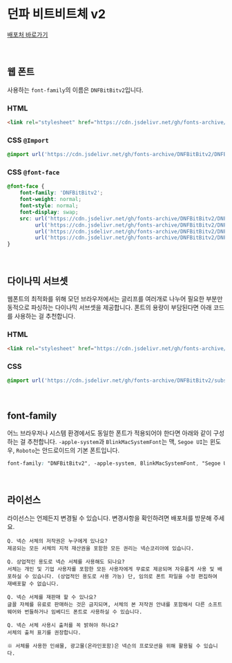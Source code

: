 # 던파 비트비트체 v2

[배포처 바로가기](https://brand.nexon.com/ko/ci-brand-guidelines/typeface#section-bit-bit)

&nbsp;

## 웹 폰트

사용하는 `font-family`의 이름은 `DNFBitBitv2`입니다.

### HTML

```html
<link rel="stylesheet" href="https://cdn.jsdelivr.net/gh/fonts-archive/DNFBitBitv2/DNFBitBitv2.css" type="text/css"/>
```

### CSS `@Import`

```css
@import url('https://cdn.jsdelivr.net/gh/fonts-archive/DNFBitBitv2/DNFBitBitv2.css');
```

### CSS `@font-face`

```css
@font-face {
    font-family: 'DNFBitBitv2';
    font-weight: normal;
    font-style: normal;
    font-display: swap;
    src: url('https://cdn.jsdelivr.net/gh/fonts-archive/DNFBitBitv2/DNFBitBitv2.woff2') format('woff2'),
         url('https://cdn.jsdelivr.net/gh/fonts-archive/DNFBitBitv2/DNFBitBitv2.woff') format('woff'),
         url('https://cdn.jsdelivr.net/gh/fonts-archive/DNFBitBitv2/DNFBitBitv2.otf') format('opentype'),
         url('https://cdn.jsdelivr.net/gh/fonts-archive/DNFBitBitv2/DNFBitBitv2.ttf') format('truetype');
}
```

&nbsp;

## 다이나믹 서브셋

웹폰트의 최적화를 위해 모던 브라우저에서는 글리프를 여러개로 나누어 필요한 부분만 동적으로 파싱하는 다이나믹 서브셋을 제공합니다. 폰트의 용량이 부담된다면 아래 코드를 사용하는 걸 추천합니다.

### HTML

```html
<link rel="stylesheet" href="https://cdn.jsdelivr.net/gh/fonts-archive/DNFBitBitv2/subsets/DNFBitBitv2-dynamic-subset.css" type="text/css"/>
```

### CSS

```css
@import url('https://cdn.jsdelivr.net/gh/fonts-archive/DNFBitBitv2/subsets/DNFBitBitv2-dynamic-subset.css');
```

&nbsp;

## font-family

어느 브라우저나 시스템 환경에서도 동일한 폰트가 적용되어야 한다면 아래와 같이 구성하는 걸 추천합니다. `-apple-system`과 `BlinkMacSystemFont`는 맥, `Segoe UI`는 윈도우, `Roboto`는 안드로이드의 기본 폰트입니다.



```css
font-family: "DNFBitBitv2", -apple-system, BlinkMacSystemFont, "Segoe UI", Roboto, Oxygen, Ubuntu, Cantarell, "Open Sans", "Helvetica Neue", sans-serif;
```

&nbsp;

## 라이선스

라이선스는 언제든지 변경될 수 있습니다. 변경사항을 확인하려면 배포처를 방문해 주세요.

```
Q. 넥슨 서체의 저작권은 누구에게 있나요?
제공되는 모든 서체의 지적 재산권을 포함한 모든 권리는 넥슨코리아에 있습니다.

Q. 상업적인 용도로 넥슨 서체를 사용해도 되나요?
서체는 개인 및 기업 사용자를 포함한 모든 사용자에게 무료로 제공되며 자유롭게 사용 및 배포하실 수 있습니다. (상업적인 용도로 사용 가능) 단, 임의로 폰트 파일을 수정 편집하여 재배포할 수 없습니다.

Q. 넥슨 서체를 재판매 할 수 있나요?
글꼴 자체를 유료로 판매하는 것은 금지되며, 서체의 본 저작권 안내를 포함해서 다른 소프트웨어와 번들하거나 임베디드 폰트로 사용하실 수 있습니다.

Q. 넥슨 서체 사용시 출처를 꼭 밝혀야 하나요?
서체의 출처 표기를 권장합니다.

※ 서체를 사용한 인쇄물, 광고물(온라인포함)은 넥슨의 프로모션을 위해 활용될 수 있습니다.
```
